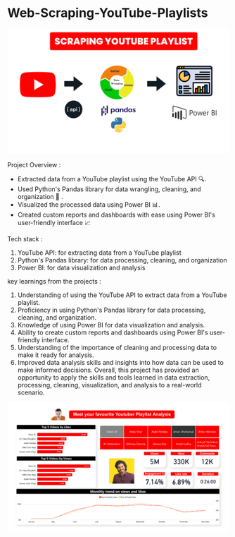 # Web-Scraping-YouTube-Playlists



![alt text](https://github.com/nawalasd/Scraping-Youtube-playlist-analysis/blob/master/Web%20scrapping%20(1).png)


Project Overview :

* Extracted data from a YouTube playlist using the YouTube API 🔍.
* Used Python's Pandas library for data wrangling, cleaning, and organization 🐍 .
* Visualized the processed data using Power BI 📊.
* Created custom reports and dashboards with ease using Power BI's user-friendly interface 📈


Tech stack : 

1. YouTube API: for extracting data from a YouTube playlist
2. Python's Pandas library: for data processing, cleaning, and organization
3. Power BI: for data visualization and analysis


key learnings from the projects  : 

1. Understanding of using the YouTube API to extract data from a YouTube playlist.
2. Proficiency in using Python's Pandas library for data processing, cleaning, and organization.
3. Knowledge of using Power BI for data visualization and analysis.
4. Ability to create custom reports and dashboards using Power BI's user-friendly interface.
5. Understanding of the importance of cleaning and processing data to make it ready for analysis.
6. Improved data analysis skills and insights into how data can be used to make informed decisions.
Overall, this project has provided an opportunity to apply the skills and tools learned in data extraction, processing, cleaning, visualization, and analysis to a real-world scenario.

![alt text](https://github.com/nawalasd/Scraping-Youtube-playlist-analysis/blob/master/Youtube%20playlist%20dashboard.png)


